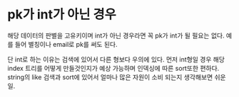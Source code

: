 # pk가 int가 아닌 경우

해당 데이터의 판별을 고유키이며 int가 아닌 경우라면 꼭 pk가 int가 될 필요는 없다.
예를 들어 별칭이나 email로 pk를 써도 된다. 

단 int로 하는 이유는 검색에 있어서 다른 형보다 우의에 있다.
먼저 int형일 경우 해당 index 트리를 어떻게 만들것인지가 예상 가능하며 인덱싱에 따른 sort또한 편하다.
string의 like 검색과 sort에 있어서 얼마나 많은 자원이 소비 되는지 생각해보면 쉬운일.

